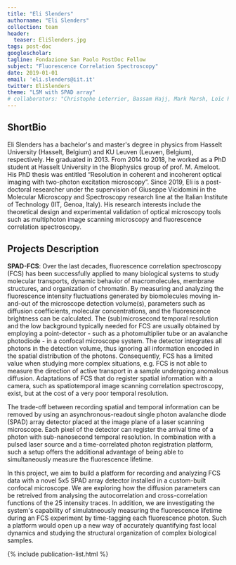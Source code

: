```yaml
---
title: "Eli Slenders"
authorname: "Eli Slenders"
collection: team
header:
  teaser: EliSlenders.jpg
tags: post-doc
googlescholar:
tagline: Fondazione San Paolo PostDoc Fellow
subject: "Fluorescence Correlation Spectroscopy"
date: 2019-01-01
email: 'eli.slenders@iit.it'
twitter: EliSlenders
theme: "LSM with SPAD array"
# collaborators: "Christophe Leterrier, Bassam Hajj, Mark Marsh, Loïc Royer, Joe Grove"
---
```


<h2>ShortBio</h2>
Eli Slenders has a bachelor's and master's degree in physics from Hasselt University (Hasselt, Belgium) and KU Leuven (Leuven, Belgium), respectively. He graduated in 2013. From 2014 to 2018, he worked as a PhD student at Hasselt University in the Biophysics group of prof. M. Ameloot. His PhD thesis was entitled “Resolution in coherent and incoherent optical imaging with two-photon excitation microscopy”. Since 2019, Eli is a post-doctoral researcher under the supervision of Giuseppe Vicidomini in the Molecular Microscopy and Spectroscopy research line at the Italian Institute of Technology (IIT, Genoa, Italy). His research interests include the theoretical design and experimental validation of optical microscopy tools such as multiphoton image scanning microscopy and fluorescence correlation spectroscopy. 


<h2>Projects Description</h2>

**SPAD-FCS**: Over the last decades, fluorescence correlation spectroscopy (FCS) has been successfully applied to many biological systems to study molecular transports, dynamic behavior of macromolecules, membrane structures, and organization of chromatin. By measuring and analyzing the fluorescence intensity fluctuations generated by biomolecules moving in-and-out of the microscope detection volume(s), parameters such as diffusion coefficients, molecular concentrations, and the fluorescence brightness can be calculated. The (sub)microsecond temporal resolution and the low background typically needed for FCS are usually obtained by employing a point-detector - such as a photomultiplier tube or an avalanche photodiode - in a confocal microscope system. The detector integrates all photons in the detection volume, thus ignoring all information encoded in the spatial distribution of the photons. Consequently, FCS has a limited value when studying more complex situations, e.g. FCS is not able to measure the direction of active transport in a sample undergoing anomalous diffusion. Adaptations of FCS that do register spatial information with a camera, such as spatiotemporal image scanning correlation spectroscopy, exist, but at the cost of a very poor temporal resolution.

The trade-off between recording spatial and temporal information can be removed by using an asynchronous-readout single photon avalanche diode (SPAD) array detector placed at the image plane of a laser scanning microscope. Each pixel of the detector can register the arrival time of a photon with sub-nanosecond temporal resolution. In combination with a pulsed laser source and a time-correlated photon registration platform, such a setup offers the additional advantage of being able to simultaneously measure the fluorescence lifetime.

In this project, we aim to build a platform for recording and analyzing FCS data with a novel 5x5 SPAD array detector installed in a custom-built confocal microscope. We are exploring how the diffusion parameters can be retreived from analysing the autocorrelation and cross-correlation functions of the 25 intensity traces. In addition, we are investigating the system's capability of simulatneously measuring the fluorescence lifetime during an FCS experiment by time-tagging each fluorescence photon. Such a platform would open up a new way of accurately quantifying fast local dynamics and studying the structural organization of complex biological samples.

<!--{% include author-research-themes.html %}--->
<!--{% include team-member-collaborators.html %}--->
{% include publication-list.html %}

